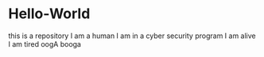 # Hello-World
this is a repository
I am a human
I am in a cyber security program
I am alive
I am tired
oogA booga
